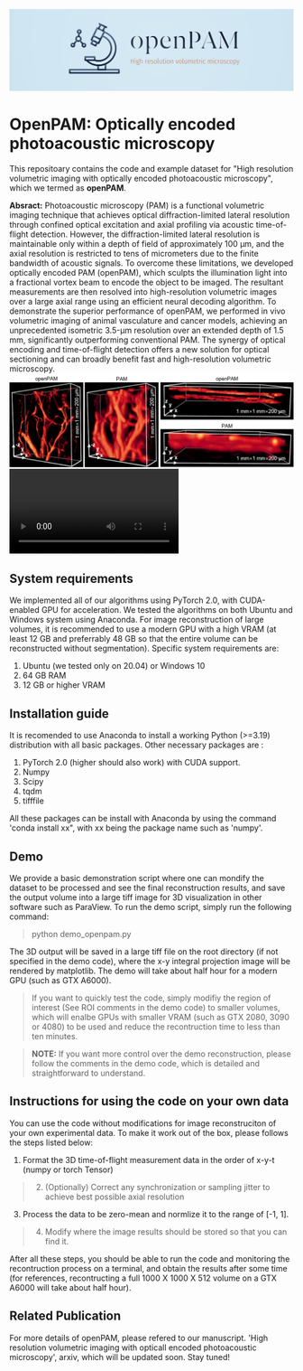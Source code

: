 ![logo](images/openPAM_logo.jpg)
# OpenPAM: Optically encoded photoacoustic microscopy

This repositoary contains the code and example dataset for "High resolution volumetric imaging with optically encoded photoacoustic microscopy", which we termed as **openPAM**. 

**Absract:**
Photoacoustic microscopy (PAM) is a functional volumetric imaging technique that achieves optical diffraction-limited lateral resolution through confined optical
excitation and axial profiling via acoustic time-of-flight detection. However, the diffraction-limited lateral resolution is maintainable only within a depth of field of
approximately 100 μm, and the axial resolution is restricted to tens of micrometers due to the finite bandwidth of acoustic signals. To overcome these limitations, we developed
optically encoded PAM (openPAM), which sculpts the illumination light into a fractional vortex beam to encode the object to be imaged. The resultant measurements
are then resolved into high-resolution volumetric images over a large axial range using an efficient neural decoding algorithm. To demonstrate the superior performance of
openPAM, we performed in vivo volumetric imaging of animal vasculature and cancer models, achieving an unprecedented isometric 3.5-μm resolution over an extended
depth of 1.5 mm, significantly outperforming conventional PAM. The synergy of optical encoding and time-of-flight detection offers a new solution for optical
sectioning and can broadly benefit fast and high-resolution volumetric microscopy.
![logo](images/demo_res.png)
![logo](images/demo_video.mp4)
## System requirements

We implemented all of our algorithms using PyTorch 2.0, with CUDA-enabled GPU for acceleration. We tested the algorithms on both Ubuntu and Windows system using Anaconda. For image reconstruction of large volumes, it is recommended to use a modern GPU with a high VRAM (at least 12 GB and preferrably 48 GB so that the entire volume can be reconstructed without segmentation). Specific system requirements are:

 1. Ubuntu (we tested only on 20.04) or Windows 10
 2. 64 GB RAM
 3. 12 GB or higher VRAM

## Installation guide

It is recomended to use Anaconda to install a working Python (>=3.19) distribution with all basic packages. Other necessary packages are :

 1. PyTorch 2.0 (higher should also work) with CUDA support.
 2. Numpy
 3. Scipy
 4. tqdm
 5. tifffile

All these packages can be install with Anaconda by using the command 'conda install xx", with xx being the package name such as 'numpy'.

## Demo

We provide a basic demonstration script where one can mondify the dataset to be processed and see the final reconstruction results, and save the output volume into a large tiff image for 3D visualization in other software such as ParaView.
To run the demo script, simply run the following command:
> python demo_openpam.py

The 3D output will be saved in a large tiff file on the root directory (if not specified in the demo code), where the x-y integral projection image will be rendered by matplotlib. The demo will take about half hour for a modern GPU (such as GTX A6000). 
> If you want to quickly test the code, simply modifiy the region of interest (See ROI comments in the demo code) to smaller volumes, which will enalbe GPUs with smaller VRAM (such as GTX 2080, 3090 or 4080) to be used and reduce the recontruction time to less than ten minutes.

> **NOTE:**  If you want more control over the demo reconstruction, please follow the comments in the demo code, which is detailed and straightforward to understand.

## Instructions for using the code on your own data

You can use the code without modifications for image reconstruciton of your own experimental data. To make it work out of the box, please follows the steps listed below:

 1. Format the 3D time-of-flight measurement data in the order of x-y-t (numpy or torch Tensor)
 >2. (Optionally) Correct any synchronization or sampling jitter to achieve best possible axial resolution
 3.  Process the data to be zero-mean and normlize it to the range of [-1, 1].
 >4. Modify where the image results should be stored so that you can find it.
 
 After all these steps, you should be able to run the code and monitoring the recontruction process on a terminal, and obtain the results after some time (for references, recontructing a full 1000 X 1000 X 512 volume on a GTX A6000 will take about half hour).

## Related Publication

For more details of openPAM, please refered to our manuscript. 'High resolution volumetric imaging with opticall encoded photoacoustic microscopy', arxiv, which will be updated soon.
Stay tuned!


